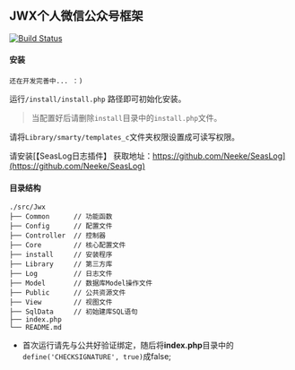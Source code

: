 ## JWX个人微信公众号框架

[![Build Status](https://travis-ci.org/0x584A/jwx_framework.svg?branch=master)](https://travis-ci.org/0x584A/jwx_framework)

#### 安装

    还在开发完善中... ：)

运行`/install/install.php` 路径即可初始化安装。

> 当配置好后请删除`install`目录中的`install.php`文件。

请将`Library/smarty/templates_c`文件夹权限设置成可读写权限。

请安装[【SeasLog日志插件】 获取地址：https://github.com/Neeke/SeasLog](https://github.com/Neeke/SeasLog)

#### 目录结构

```
./src/Jwx
├── Common      // 功能函数
├── Config      // 配置文件
├── Controller  // 控制器
├── Core        // 核心配置文件
├── install     // 安装程序
├── Library     // 第三方库
├── Log         // 日志文件
├── Model       // 数据库Model操作文件
├── Public      // 公共资源文件
├── View        // 视图文件
├── SqlData     // 初始建库SQL语句
├── index.php
└── README.md

```

* 首次运行请先与公共好验证绑定，随后将**index.php**目录中的　`define('CHECKSIGNATURE', true)`成false;
